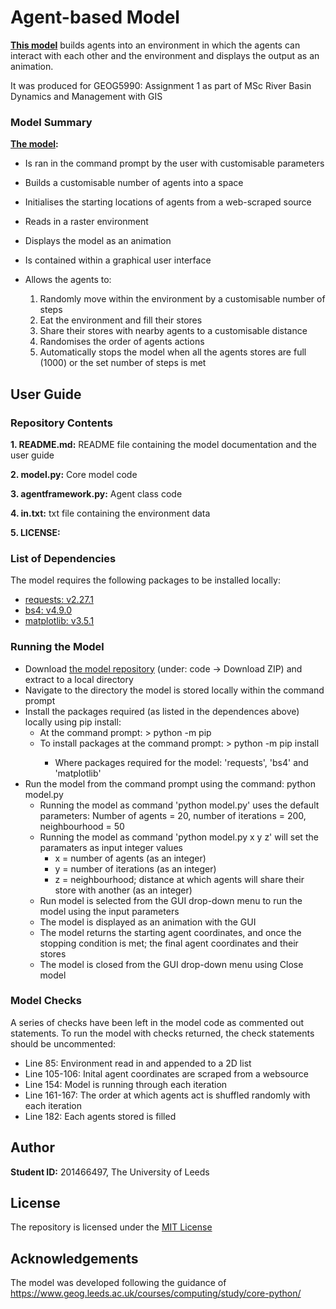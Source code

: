 # Agent-based Model
**[This model](https://github.com/tburgess97/ABM)** builds agents into an environment in which the agents can interact with each other and the environment and displays the output as an animation.

It was produced for GEOG5990: Assignment 1 as part of MSc River Basin Dynamics and Management with GIS 

### Model Summary
**[The model](https://github.com/tburgess97/ABM):**
- Is ran in the command prompt by the user with customisable parameters
- Builds a customisable number of agents into a space
- Initialises the starting locations of agents from a web-scraped source
- Reads in a raster environment 
- Displays the model as an animation
- Is contained within a graphical user interface
- Allows the agents to:

  1. Randomly move within the environment by a customisable number of steps
  2. Eat the environment and fill their stores
  3. Share their stores with nearby agents to a customisable distance
  4. Randomises the order of agents actions
  5. Automatically stops the model when all the agents stores are full (1000) or the set number of steps is met

## User Guide

### Repository Contents

**1. README.md:** README file containing the model documentation and the user guide

**2. model.py:** Core model code

**3. agentframework.py:** Agent class code

**4. in.txt:** txt file containing the environment data

**5. LICENSE:**

### List of Dependencies

The model requires the following packages to be installed locally:

- [requests: v2.27.1](https://docs.python-requests.org/en/latest/)
- [bs4: v4.9.0](https://www.crummy.com/software/BeautifulSoup/bs4/doc/)
- [matplotlib: v3.5.1](https://matplotlib.org/)


### Running the Model

- Download [the model repository](https://github.com/tburgess97/ABM) (under: code -> Download ZIP) and extract to a local directory
- Navigate to the directory the model is stored locally within the command prompt 
- Install the packages required (as listed in the dependences above) locally using pip install:
  - At the command prompt: > python -m pip 
  - To install packages at the command prompt: > python -m pip install <package>
    - Where packages required for the model: 'requests', 'bs4' and 'matplotlib'
- Run the model from the command prompt using the command: python model.py 
  - Running the model as command 'python model.py' uses the default parameters: Number of agents = 20, number of iterations = 200, neighbourhood = 50
  - Running the model as command 'python model.py x y z' will set the paramaters as input integer values
    - x = number of agents (as an integer)
    - y = number of iterations (as an integer)
    - z = neighbourhood; distance at which agents will share their store with another (as an integer)
  - Run model is selected from the GUI drop-down menu to run the model using the input parameters
  - The model is displayed as an animation with the GUI
  - The model returns the starting agent coordinates, and once the stopping condition is met; the final agent coordinates and their stores 
  - The model is closed from the GUI drop-down menu using Close model

### Model Checks 

A series of checks have been left in the model code as commented out statements. To run the model with checks returned, the check statements should be uncommented:
- Line 85: Environment read in and appended to a 2D list 
- Line 105-106: Inital agent coordinates are scraped from a websource 
- Line 154: Model is running through each iteration 
- Line 161-167: The order at which agents act is shuffled randomly with each iteration
- Line 182: Each agents stored is filled

## Author
**Student ID:** 201466497, The University of Leeds

## License 
The repository is licensed under the [MIT License](https://github.com/tburgess97/ABM/blob/main/LICENSE)

## Acknowledgements
The model was developed following the guidance of https://www.geog.leeds.ac.uk/courses/computing/study/core-python/
